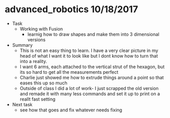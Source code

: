 # advanced_robotics 10/18/2017


* Task
	* Working with Fusion
		* learnig how to draw shapes and make them into 3 dimensional versions
* Summary
	* This is not an easy thing to learn. I have a very clear picture in my head of what I want it to look like but I dont know how to turn that into a reality.
	* I want 6 arms, each attached to the vertical strut of the hexagon, but its so hard to get all the measurements perfect
	* Charlie just showed me how to extrude things around a point so that eases this up so much
	* Outside of class I did a lot of work- I just scrapped the old version and remade it with many less commands and set it up to print on a reallt fast setting 
* Next task
	* see how that goes and fix whatever needs fixing
